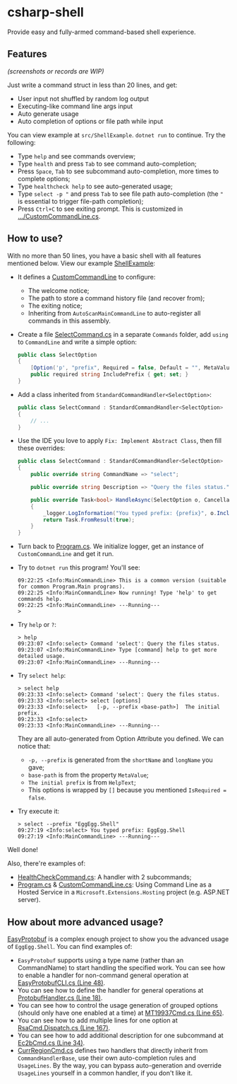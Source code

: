 # csharp-shell

Provide easy and fully-armed command-based shell experience.

## Features

_(screenshots or records are WIP)_

Just write a command struct in less than 20 lines, and get:

- User input not shuffled by random log output
- Executing-like command line args input
- Auto generate usage
- Auto completion of options or file path while input

You can view example at `src/ShellExample`. `dotnet run` to continue. Try the following:

- Type `help` and see commands overview;
- Type `health` and press `Tab` to see command auto-completion;
- Press `Space`, `Tab` to see subcommand auto-completion, more times to complete options;
- Type `healthcheck help` to see auto-generated usage;
- Type `select -p "` and press `Tab` to see file path auto-completion (the `"` is essential to trigger file-path completion);
- Press `Ctrl+C` to see exiting prompt. This is customized in [.../CustomCommandLine.cs](src/ShellExample/CustomCommandLine.cs).

## How to use?

With no more than 50 lines, you have a basic shell with all features mentioned below. View our example [ShellExample](https://github.com/YYHEggEgg/csharp-shell/blob/master/src/ShellExample):

- It defines a [CustomCommandLine](https://github.com/YYHEggEgg/csharp-shell/blob/master/src/ShellExample/CustomCommandLine.cs) to configure:
  - The welcome notice;
  - The path to store a command history file (and recover from);
  - The exiting notice;
  - Inheriting from `AutoScanMainCommandLine` to auto-register all commands in this assembly.
- Create a file [SelectCommand.cs](https://github.com/YYHEggEgg/csharp-shell/blob/master/src/ShellExample/Commands/SelectCommand.cs) in a separate `Commands` folder, add `using` to `CommandLine` and write a simple option:
  ```cs
  public class SelectOption
  {
      [Option('p', "prefix", Required = false, Default = "", MetaValue = "base-path", HelpText = "The initial prefix.")]
      public required string IncludePrefix { get; set; }
  }
  ```
- Add a class inherited from `StandardCommandHandler<SelectOption>`:
  ```cs
  public class SelectCommand : StandardCommandHandler<SelectOption>
  {
      // ...
  }
  ```
- Use the IDE you love to apply `Fix: Implement Abstract Class`, then fill these overrides:

  ```cs
  public class SelectCommand : StandardCommandHandler<SelectOption>
  {
      public override string CommandName => "select";

      public override string Description => "Query the files status.";

      public override Task<bool> HandleAsync(SelectOption o, CancellationToken cancellationToken)
      {
          _logger.LogInformation("You typed prefix: {prefix}", o.IncludePrefix);
          return Task.FromResult(true);
      }
  }
  ```

- Turn back to [Program.cs](https://github.com/YYHEggEgg/csharp-shell/blob/master/src/ShellExample/Program.cs). We initialize logger, get an instance of `CustomCommandLine` and get it run.
- Try to `dotnet run` this program! You'll see:
  ```log
  09:22:25 <Info:MainCommandLine> This is a common version (suitable for common Program.Main programs).
  09:22:25 <Info:MainCommandLine> Now running! Type 'help' to get commands help.
  09:22:25 <Info:MainCommandLine> ---Running---
  >
  ```
- Try `help` or `?`:
  ```log
  > help
  09:23:07 <Info:select> Command 'select': Query the files status.
  09:23:07 <Info:MainCommandLine> Type [command] help to get more detailed usage.
  09:23:07 <Info:MainCommandLine> ---Running---
  ```
- Try `select help`:
  ```log
  > select help
  09:23:33 <Info:select> Command 'select': Query the files status.
  09:23:33 <Info:select> select [options]
  09:23:33 <Info:select>   [-p, --prefix <base-path>]  The initial prefix.
  09:23:33 <Info:select>
  09:23:33 <Info:MainCommandLine> ---Running---
  ```
  They are all auto-generated from Option Attribute you defined. We can notice that:
  - `-p, --prefix` is generated from the `shortName` and `longName` you gave;
  - `base-path` is from the property `MetaValue`;
  - `The initial prefix` is from `HelpText`;
  - This options is wrapped by `[]` because you mentioned `IsRequired = false`.
- Try execute it:
  ```log
  > select --prefix "EggEgg.Shell"
  09:27:19 <Info:select> You typed prefix: EggEgg.Shell
  09:27:19 <Info:MainCommandLine> ---Running---
  ```

Well done! 

Also, there're examples of:

- [HealthCheckCommand.cs](https://github.com/YYHEggEgg/csharp-shell/blob/master/src/ShellExample/Commands/HealthCheckCommand.cs): A handler with 2 subcommands;
- [Program.cs](https://github.com/YYHEggEgg/csharp-shell/blob/master/src/ShellHostingExample/Program.cs) & [CustomCommandLine.cs](https://github.com/YYHEggEgg/csharp-shell/blob/master/src/ShellHostingExample/CustomCommandLine.cs): Using Command Line as a Hosted Service in a `Microsoft.Extensions.Hosting` project (e.g. ASP.NET server).

## How about more advanced usage?

[EasyProtobuf](https://github.com/YYHEggEgg/EasyProtobuf) is a complex enough project to show you the advanced usage of `EggEgg.Shell`. You can find examples of:

- `EasyProtobuf` supports using a type name (rather than an CommandName) to start handling the specified work. You can see how to enable a handler for non-command general operation at [EasyProtobufCLI.cs (Line 48)](https://github.com/YYHEggEgg/EasyProtobuf/blob/3f1c935686e27c6bb07bc13129d1984deb2f217e/src/MainCLI/EasyProtobufCLI.cs#L48).
- You can see how to define the handler for general operations at [ProtobufHandler.cs (Line 18)](https://github.com/YYHEggEgg/EasyProtobuf/blob/3f1c935686e27c6bb07bc13129d1984deb2f217e/src/MainCLI/ProtobufHandler.cs#L18).
- You can see how to control the usage generation of grouped options (should only have one enabled at a time) at [MT19937Cmd.cs (Line 65)](https://github.com/YYHEggEgg/EasyProtobuf/blob/3f1c935686e27c6bb07bc13129d1984deb2f217e/src/Commands/MT19937Cmd.cs#L65).
- You can see how to add multiple lines for one option at [RsaCmd.Dispatch.cs (Line 167)](https://github.com/YYHEggEgg/EasyProtobuf/blob/3f1c935686e27c6bb07bc13129d1984deb2f217e/src/Commands/Rsa/RsaCmd.Dispatch.cs#L167).
- You can see how to add additional description for one subcommand at [Ec2bCmd.cs (Line 34)](https://github.com/YYHEggEgg/EasyProtobuf/blob/3f1c935686e27c6bb07bc13129d1984deb2f217e/src/Commands/Ec2b/Ec2bCmd.cs#L34).
- [CurrRegionCmd.cs](https://github.com/YYHEggEgg/EasyProtobuf/blob/3f1c935686e27c6bb07bc13129d1984deb2f217e/src/Commands/Dispatch/CurrRegionCmd.cs#L14) defines two handlers that directly inherit from `CommandHandlerBase`, use their own auto-completion rules and `UsageLines`. By the way, you can bypass auto-generation and override `UsageLines` yourself in a common handler, if you don't like it.